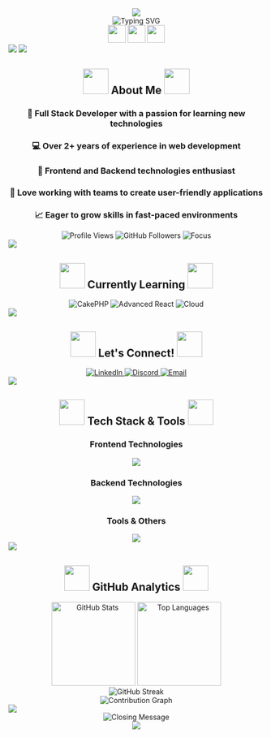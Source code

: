 
<div align="center">
  <img src="https://capsule-render.vercel.app/api?type=waving&color=gradient&height=200&section=header&text=Welcome%20to%20my%20GitHub!&fontSize=40&fontColor=fff&animation=twinkling"/>
</div>

<div align="center">
  <img src="https://readme-typing-svg.herokuapp.com?font=Fira+Code&size=32&duration=2800&pause=2000&color=A9FEF7&center=true&vCenter=true&width=940&lines=Hi+👋%2C+I'm+Abd-Alrhman+Khashashneh;Full+Stack+Developer;Passionate+About+Creating+Amazing+Web+Apps!" alt="Typing SVG" />
</div>

<div align="center">
  <img src="https://media.giphy.com/media/hvRJCLFzcasrR4ia7z/giphy.gif" width="35">
  <img src="https://media.giphy.com/media/WUlplcMpOCEmTGBtBW/giphy.gif" width="35"> 
  <img src="https://media.giphy.com/media/hvRJCLFzcasrR4ia7z/giphy.gif" width="35">
</div>

<img src="https://user-images.githubusercontent.com/73097560/115834477-dbab4500-a447-11eb-908a-139a6edaec5c.gif">



<img src="https://user-images.githubusercontent.com/73097560/115834477-dbab4500-a447-11eb-908a-139a6edaec5c.gif">

<h2 align="center">
  <img src="https://media2.giphy.com/media/QssGEmpkyEOhBCb7e1/giphy.gif?cid=ecf05e47a0n3gi1bfqntqmob8g9aid1oyj2wr3ds3mg700bl&rid=giphy.gif" width="50"> 
  About Me 
  <img src="https://media2.giphy.com/media/QssGEmpkyEOhBCb7e1/giphy.gif?cid=ecf05e47a0n3gi1bfqntqmob8g9aid1oyj2wr3ds3mg700bl&rid=giphy.gif" width="50">
</h2>

<div align="center">
  <h3>🚀 Full Stack Developer with a passion for learning new technologies</h3>
  <h3>💻 Over 2+ years of experience in web development</h3>
  <h3>🌟 Frontend and Backend technologies enthusiast</h3>
  <h3>🤝 Love working with teams to create user-friendly applications</h3>
  <h3>📈 Eager to grow skills in fast-paced environments</h3>
</div>

<div align="center">
  <img src="https://komarev.com/ghpvc/?username=abdalrhmankhashashneh&label=Profile%20views&color=6366f1&style=for-the-badge" alt="Profile Views" />
  <img src="https://img.shields.io/github/followers/abdalrhmankhashashneh?label=Followers&style=for-the-badge&color=6366f1" alt="GitHub Followers" />
  <img src="https://img.shields.io/badge/Focus-Full%20Stack%20Development-6366f1?style=for-the-badge" alt="Focus" />
</div>


<img src="https://user-images.githubusercontent.com/73097560/115834477-dbab4500-a447-11eb-908a-139a6edaec5c.gif">

<h2 align="center">
  <img src="https://media.giphy.com/media/WFZvB7VIXBgiz3oDXE/giphy.gif" width="50"> 
  Currently Learning 
  <img src="https://media.giphy.com/media/WFZvB7VIXBgiz3oDXE/giphy.gif" width="50">
</h2>

<div align="center">
  <img src="https://img.shields.io/badge/CakePHP-D33C43?style=for-the-badge&logo=cakephp&logoColor=white" alt="CakePHP"/>
  <img src="https://img.shields.io/badge/Advanced%20React-61DAFB?style=for-the-badge&logo=react&logoColor=black" alt="Advanced React"/>
  <img src="https://img.shields.io/badge/Cloud%20Technologies-4285F4?style=for-the-badge&logo=google-cloud&logoColor=white" alt="Cloud"/>
</div>

<img src="https://user-images.githubusercontent.com/73097560/115834477-dbab4500-a447-11eb-908a-139a6edaec5c.gif">

<h2 align="center">
  <img src="https://raw.githubusercontent.com/ShahriarShafin/ShahriarShafin/main/Assets/handshake.gif" width="50">
  Let's Connect!
  <img src="https://raw.githubusercontent.com/ShahriarShafin/ShahriarShafin/main/Assets/handshake.gif" width="50">
</h2>

<div align="center">
  <a href="https://linkedin.com/in/abd-alrhman-khashashneh-018778207/" target="_blank">
    <img src="https://img.shields.io/badge/LinkedIn-0077B5?style=for-the-badge&logo=linkedin&logoColor=white" alt="LinkedIn"/>
  </a>
  <a href="https://discord.gg/Fukk4kwb" target="_blank">
    <img src="https://img.shields.io/badge/Discord-5865F2?style=for-the-badge&logo=discord&logoColor=white" alt="Discord"/>
  </a>
  <a href="mailto:your.email@example.com" target="_blank">
    <img src="https://img.shields.io/badge/Email-D14836?style=for-the-badge&logo=gmail&logoColor=white" alt="Email"/>
  </a>
</div>

<img src="https://user-images.githubusercontent.com/73097560/115834477-dbab4500-a447-11eb-908a-139a6edaec5c.gif">

<h2 align="center">
  <img src="https://media2.giphy.com/media/QssGEmpkyEOhBCb7e1/giphy.gif?cid=ecf05e47a0n3gi1bfqntqmob8g9aid1oyj2wr3ds3mg700bl&rid=giphy.gif" width="50">
  Tech Stack & Tools
  <img src="https://media2.giphy.com/media/QssGEmpkyEOhBCb7e1/giphy.gif?cid=ecf05e47a0n3gi1bfqntqmob8g9aid1oyj2wr3ds3mg700bl&rid=giphy.gif" width="50">
</h2>

<div align="center">

### Frontend Technologies
<img src="https://skillicons.dev/icons?i=html,css,js,react,vue,bootstrap,sass" />

### Backend Technologies  
<img src="https://skillicons.dev/icons?i=php,laravel,python,django,java,mysql,firebase" />

### Tools & Others
<img src="https://skillicons.dev/icons?i=git,linux,figma,photoshop,postman,xd" />

</div>

<img src="https://user-images.githubusercontent.com/73097560/115834477-dbab4500-a447-11eb-908a-139a6edaec5c.gif">

<h2 align="center">
  <img src="https://media.giphy.com/media/iY8CRBdQXODJSCERIr/giphy.gif" width="50">
  GitHub Analytics
  <img src="https://media.giphy.com/media/iY8CRBdQXODJSCERIr/giphy.gif" width="50">
</h2>

<div align="center">
  <img src="https://github-readme-stats.vercel.app/api?username=abdalrhmankhashashneh&show_icons=true&theme=tokyonight&hide_border=true&count_private=true" alt="GitHub Stats" height="165"/>
  <img src="https://github-readme-stats.vercel.app/api/top-langs?username=abdalrhmankhashashneh&layout=compact&theme=tokyonight&hide_border=true" alt="Top Languages" height="165"/>
</div>

<div align="center">
  <img src="https://github-readme-streak-stats.herokuapp.com/?user=abdalrhmankhashashneh&theme=tokyonight&hide_border=true" alt="GitHub Streak"/>
</div>

<div align="center">
  <img src="https://github-readme-activity-graph.vercel.app/graph?username=abdalrhmankhashashneh&theme=tokyo-night&hide_border=true&area=true" alt="Contribution Graph"/>
</div>

<img src="https://user-images.githubusercontent.com/73097560/115834477-dbab4500-a447-11eb-908a-139a6edaec5c.gif">

<div align="center">
  <img src="https://readme-typing-svg.herokuapp.com?font=Fira+Code&size=22&duration=3000&pause=1000&color=A9FEF7&center=true&vCenter=true&width=600&lines=Thanks+for+visiting+my+profile!;Let's+build+something+amazing+together!;Always+learning%2C+always+growing!" alt="Closing Message" />
</div>

<div align="center">
  <img src="https://capsule-render.vercel.app/api?type=waving&color=gradient&height=100&section=footer"/>
</div>
